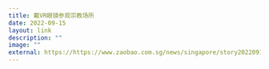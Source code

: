 ```yaml
---
title: 戴VR眼镜参观宗教场所
date: 2022-09-15
layout: link
description: ""
image: ""
external: https://https://www.zaobao.com.sg/news/singapore/story20220915-1313074
---
```

